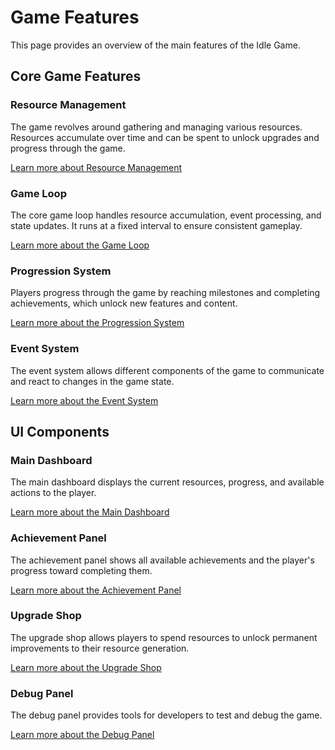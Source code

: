 # Game Features

This page provides an overview of the main features of the Idle Game.

## Core Game Features

### Resource Management

The game revolves around gathering and managing various resources. Resources accumulate over time and can be spent to unlock upgrades and progress through the game.

[Learn more about Resource Management](Features/Resource-Management)

### Game Loop

The core game loop handles resource accumulation, event processing, and state updates. It runs at a fixed interval to ensure consistent gameplay.

[Learn more about the Game Loop](Features/Game-Loop)

### Progression System

Players progress through the game by reaching milestones and completing achievements, which unlock new features and content.

[Learn more about the Progression System](Features/Progression-System)

### Event System

The event system allows different components of the game to communicate and react to changes in the game state.

[Learn more about the Event System](Features/Event-System)

## UI Components

### Main Dashboard

The main dashboard displays the current resources, progress, and available actions to the player.

[Learn more about the Main Dashboard](Features/Main-Dashboard)

### Achievement Panel

The achievement panel shows all available achievements and the player's progress toward completing them.

[Learn more about the Achievement Panel](Features/Achievement-Panel)

### Upgrade Shop

The upgrade shop allows players to spend resources to unlock permanent improvements to their resource generation.

[Learn more about the Upgrade Shop](Features/Upgrade-Shop)

### Debug Panel

The debug panel provides tools for developers to test and debug the game.

[Learn more about the Debug Panel](Features/Debug-Panel)